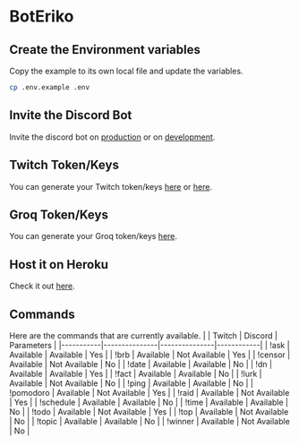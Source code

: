 # BotEriko

## Create the Environment variables
Copy the example to its own local file and update the variables.
```sh
cp .env.example .env
```

## Invite the Discord Bot
Invite the discord bot on [production](https://discord.com/oauth2/authorize?client_id=1383604474823573676&scope=bot&permissions=8) or on [development](https://discord.com/oauth2/authorize?client_id=1383604563382108291&scope=bot&permissions=8).

## Twitch Token/Keys
You can generate your Twitch token/keys [here](https://twitchtokengenerator.com) or [here](https://dev.twitch.tv/console/apps).

## Groq Token/Keys
You can generate your Groq token/keys [here](https://console.groq.com/keys).

## Host it on Heroku
Check it out [here](https://heroku.com/).

## Commands
Here are the commands that are currently available.
|           | Twitch        | Discord       | Parameters |
|-----------|---------------|---------------|------------|
| !ask      | Available     | Available     | Yes        |
| !brb      | Available     | Not Available | Yes        |
| !censor   | Available     | Not Available | No         |
| !date     | Available     | Available     | No         |
| !dn       | Available     | Available     | Yes        |
| !fact     | Available     | Available     | No         |
| !lurk     | Available     | Not Available | No         |
| !ping     | Available     | Available     | No         |
| !pomodoro | Available     | Not Available | Yes        |
| !raid     | Available     | Not Available | Yes        |
| !schedule | Available     | Available     | No         |
| !time     | Available     | Available     | No         |
| !todo     | Available     | Not Available | Yes        |
| !top      | Available     | Not Available | No         |
| !topic    | Available     | Available     | No         |
| !winner   | Available     | Not Available | No         |
